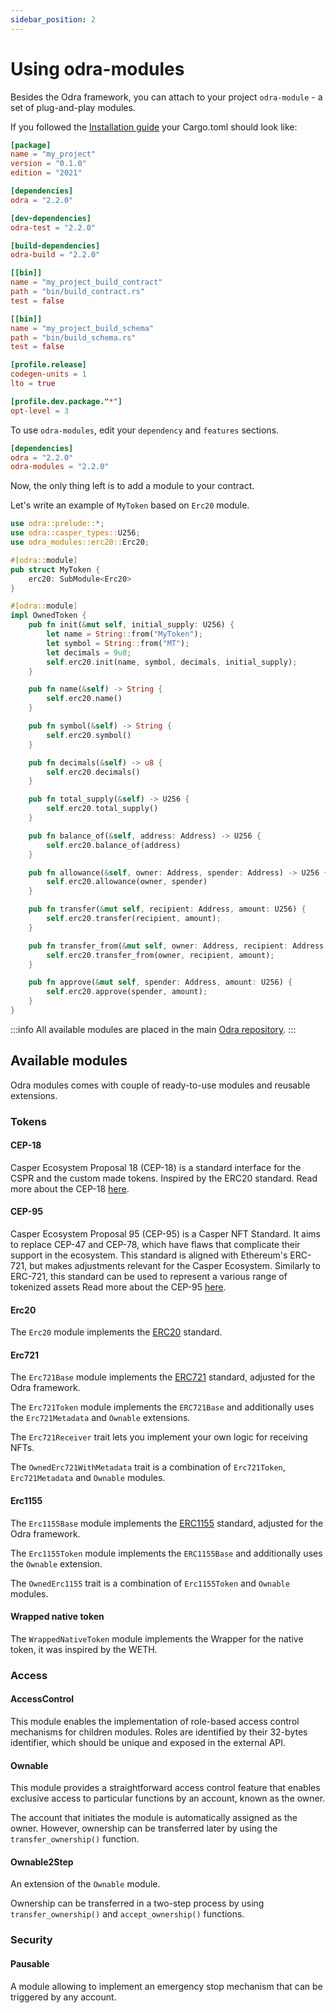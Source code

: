 ```yaml
---
sidebar_position: 2
---
```


# Using odra-modules

Besides the Odra framework, you can attach to your project `odra-module` - a set of plug-and-play modules.

If you followed the [Installation guide] your Cargo.toml should look like:

```toml title=Cargo.toml
[package]
name = "my_project"
version = "0.1.0"
edition = "2021"

[dependencies]
odra = "2.2.0"

[dev-dependencies]
odra-test = "2.2.0"

[build-dependencies]
odra-build = "2.2.0"

[[bin]]
name = "my_project_build_contract"
path = "bin/build_contract.rs"
test = false

[[bin]]
name = "my_project_build_schema"
path = "bin/build_schema.rs"
test = false

[profile.release]
codegen-units = 1
lto = true

[profile.dev.package."*"]
opt-level = 3
```

To use `odra-modules`, edit your `dependency` and `features` sections.

```toml title=Cargo.toml
[dependencies]
odra = "2.2.0"
odra-modules = "2.2.0"
```

Now, the only thing left is to add a module to your contract.

Let's write an example of `MyToken` based on `Erc20` module.

```rust
use odra::prelude::*;
use odra::casper_types::U256;
use odra_modules::erc20::Erc20;

#[odra::module]
pub struct MyToken {
    erc20: SubModule<Erc20>
}

#[odra::module]
impl OwnedToken {
    pub fn init(&mut self, initial_supply: U256) {
        let name = String::from("MyToken");
        let symbol = String::from("MT");
        let decimals = 9u8;
        self.erc20.init(name, symbol, decimals, initial_supply);
    }

    pub fn name(&self) -> String {
        self.erc20.name()
    }

    pub fn symbol(&self) -> String {
        self.erc20.symbol()
    }

    pub fn decimals(&self) -> u8 {
        self.erc20.decimals()
    }

    pub fn total_supply(&self) -> U256 {
        self.erc20.total_supply()
    }

    pub fn balance_of(&self, address: Address) -> U256 {
        self.erc20.balance_of(address)
    }

    pub fn allowance(&self, owner: Address, spender: Address) -> U256 {
        self.erc20.allowance(owner, spender)
    }

    pub fn transfer(&mut self, recipient: Address, amount: U256) {
        self.erc20.transfer(recipient, amount);
    }

    pub fn transfer_from(&mut self, owner: Address, recipient: Address, amount: U256) {
        self.erc20.transfer_from(owner, recipient, amount);
    }

    pub fn approve(&mut self, spender: Address, amount: U256) {
        self.erc20.approve(spender, amount);
    }
}
```

:::info
All available modules are placed in the main [Odra repository].
:::

## Available modules

Odra modules comes with couple of ready-to-use modules and reusable extensions.

### Tokens

#### CEP-18

Casper Ecosystem Proposal 18 (CEP-18) is a standard interface for the CSPR and the custom made tokens. Inspired by the ERC20 standard. Read more about the CEP-18 [here](https://github.com/casper-network/ceps/blob/master/text/0018-token-standard.md).

#### CEP-95

Casper Ecosystem Proposal 95 (CEP-95) is a Casper NFT Standard. It aims to replace CEP-47 and CEP-78, which have flaws that complicate their support in the ecosystem. This standard is aligned with Ethereum's ERC-721, but makes adjustments relevant for the Casper Ecosystem. Similarly to ERC-721, this standard can be used to represent a various range of tokenized assets Read more about the CEP-95 [here](https://github.com/casper-network/ceps/blob/master/text/0095-nft-standard.md).

#### Erc20

The `Erc20` module implements the [ERC20](https://eips.ethereum.org/EIPS/eip-20) standard.

#### Erc721

The `Erc721Base` module implements the [ERC721](https://eips.ethereum.org/EIPS/eip-721) standard, adjusted for the Odra framework.

The `Erc721Token` module implements the `ERC721Base` and additionally uses
the `Erc721Metadata` and `Ownable` extensions.

The `Erc721Receiver` trait lets you implement your own logic for receiving NFTs.

The `OwnedErc721WithMetadata` trait is a combination of `Erc721Token`, `Erc721Metadata` and `Ownable` modules.

#### Erc1155

The `Erc1155Base` module implements the [ERC1155](https://eips.ethereum.org/EIPS/eip-1155) standard, adjusted for the Odra framework.

The `Erc1155Token` module implements the `ERC1155Base` and additionally uses the `Ownable` extension.

The `OwnedErc1155` trait is a combination of `Erc1155Token` and `Ownable` modules.

#### Wrapped native token

The `WrappedNativeToken` module implements the Wrapper for the native token,
it was inspired by the WETH.

### Access

#### AccessControl

This module enables the implementation of role-based access control mechanisms for children
modules. Roles are identified by their 32-bytes identifier, which should be unique and exposed in the external API.

#### Ownable

This module provides a straightforward access control feature that enables exclusive access to particular functions by an account, known as the owner.

The account that initiates the module is automatically assigned as the owner. However, ownership can be transferred later by using the
`transfer_ownership()` function.

#### Ownable2Step

An extension of the `Ownable` module.

Ownership can be transferred in a two-step process by using `transfer_ownership()` and `accept_ownership()` functions.

### Security

#### Pausable

A module allowing to implement an emergency stop mechanism that can be triggered by any account.

[Installation guide]: ../getting-started/installation.md
[Odra repository]: https://github.com/odradev/odra
